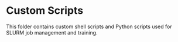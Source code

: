 # Custom Scripts

This folder contains custom shell scripts and Python scripts used for SLURM job management and training.
